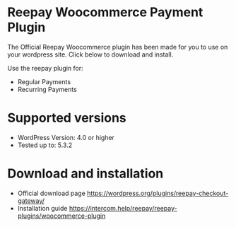 # Reepay Woocommerce Payment Plugin

The Official Reepay Woocommerce plugin has been made for you to use on your wordpress site. Click below to download and install.

Use the reepay plugin for:
* Regular Payments
* Recurring Payments


# Supported versions
* WordPress Version: 4.0 or higher
* Tested up to: 5.3.2

# Download and installation
* Official download page https://wordpress.org/plugins/reepay-checkout-gateway/
* Installation guide https://intercom.help/reepay/reepay-plugins/woocommerce-plugin


